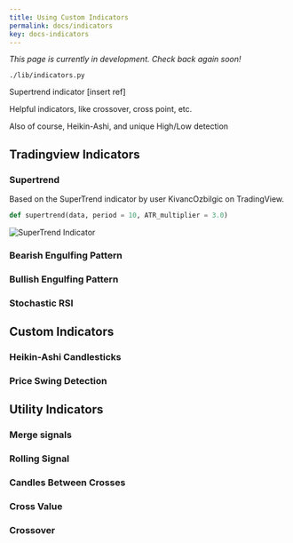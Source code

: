 ```yaml
---
title: Using Custom Indicators
permalink: docs/indicators
key: docs-indicators
---
```


*This page is currently in development. Check back again soon!*











`./lib/indicators.py`

Supertrend indicator [insert ref]

Helpful indicators, like crossover, cross point, etc. 

Also of course, Heikin-Ashi, and unique High/Low detection



## Tradingview Indicators

### Supertrend

Based on the SuperTrend indicator by user KivancOzbilgic on TradingView.

```python
def supertrend(data, period = 10, ATR_multiplier = 3.0)
```

![SuperTrend Indicator](/AutoTrader/assets/indicators/supertrend.jpg "SuperTrend Indicator")



### Bearish Engulfing Pattern


### Bullish Engulfing Pattern


### Stochastic RSI



## Custom Indicators

### Heikin-Ashi Candlesticks

### Price Swing Detection




## Utility Indicators


### Merge signals


### Rolling Signal


### Candles Between Crosses

### Cross Value

### Crossover

### 
